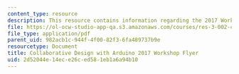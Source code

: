 ```yaml
---
content_type: resource
description: This resource contains information regarding the 2017 Workshop Flyer.
file: https://ol-ocw-studio-app-qa.s3.amazonaws.com/courses/res-3-002-collaborative-design-and-creative-expression-with-arduino-microcontrollers-january-iap-2017/2d52044e14ece26ced581eb1a6a94b10_MITRES_3_002IAP17_Flyer_17.pdf
file_type: application/pdf
parent_uid: 982acb1c-944f-4f00-82f3-6fa489737b9e
resourcetype: Document
title: Collaborative Design with Arduino 2017 Workshop Flyer
uid: 2d52044e-14ec-e26c-ed58-1eb1a6a94b10
---
```

